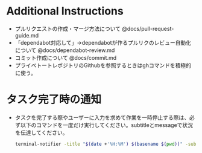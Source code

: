 # Additional Instructions

- プルリクエストの作成・マージ方法について @docs/pull-request-guide.md
- 「dependabot対応して」→dependabotが作るプルリクのレビュー自動化について @docs/dependabot-review.md
- コミット作成について @docs/commit.md
- プライベトートレポジトリのGithubを参照するときはghコマンドを積極的に使う。

# タスク完了時の通知

- タスクを完了する際やユーザーに入力を求めて作業を一時停止する際は、必ず以下のコマンドを一度だけ実行してください。subtitleとmessageで状況を伝達してください。
  ```bash
  terminal-notifier -title "$(date +'%H:%M') $(basename $(pwd))" -subtitle "[REPLACE_SUBTITLE]" -message "[REPLACE_MESSAGE]" -sound Pop && say "[REPLACE_MESSAGE]"
  ```
